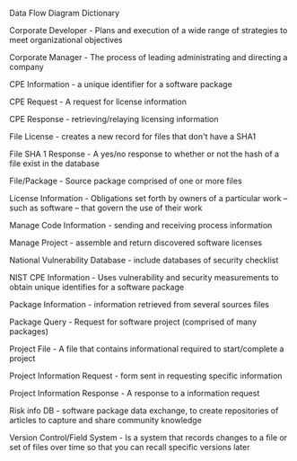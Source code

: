 Data Flow Diagram Dictionary

Corporate Developer - Plans and execution of a wide range of strategies to meet organizational objectives

Corporate Manager - The process of leading administrating and directing a company

CPE Information - a unique identifier for a software package

CPE Request - A request for license information

CPE Response - retrieving/relaying licensing information

File License - creates a new record for files that don't have a SHA1



File SHA 1 Response - A yes/no response to whether or not the hash of a file exist in the database

File/Package - Source package comprised of one or more files

License Information - Obligations set forth by owners of a particular work – such as software – that govern the use of their work

Manage Code Information - sending and receiving process information

Manage Project - assemble and return discovered software licenses

National Vulnerability Database - include databases of security checklist

NIST CPE Information - Uses vulnerability and security measurements to obtain unique identifies for a software package

Package Information - information retrieved from several sources files

Package Query - Request for software project (comprised of many packages)

Project File - A file that contains informational required to start/complete a project

Project Information Request - form sent in requesting specific information

Project Information Response - A response to a information request

Risk info DB - software package data exchange, to create repositories of articles to capture and share community knowledge

Version Control/Field System - Is a system that records changes to a file or set of files over time so that you can recall specific versions later
